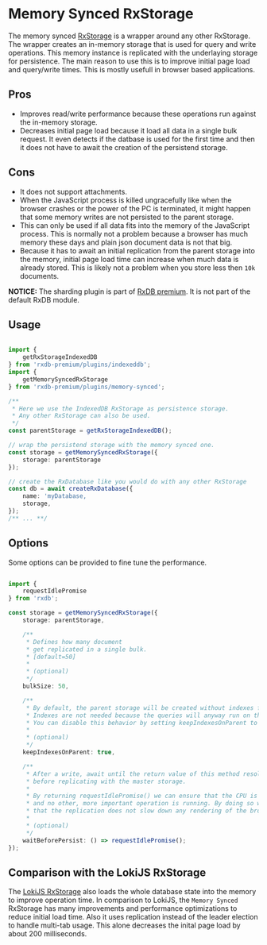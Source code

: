 # Memory Synced RxStorage

The memory synced [RxStorage](./rx-storage.md) is a wrapper around any other RxStorage. The wrapper creates an in-memory storage that is used for query and write operations. This memory instance is replicated with the underlaying storage for persistence.
The main reason to use this is to improve initial page load and query/write times. This is mostly usefull in browser based applications.

## Pros

- Improves read/write performance because these operations run against the in-memory storage.
- Decreases initial page load because it load all data in a single bulk request. It even detects if the datbase is used for the first time and then it does not have to await the creation of the persistend storage.


## Cons

- It does not support attachments.
- When the JavaScript process is killed ungracefully like when the browser crashes or the power of the PC is terminated, it might happen that some memory writes are not persisted to the parent storage.
- This can only be used if all data fits into the memory of the JavaScript process. This is normally not a problem because a browser has much memory these days and plain json document data is not that big.
- Because it has to await an initial replication from the parent storage into the memory, initial page load time can increase when much data is already stored. This is likely not a problem when you store less then `10k` documents.


**NOTICE:** The sharding plugin is part of [RxDB premium](./premium.md). It is not part of the default RxDB module.

## Usage


```ts

import {
    getRxStorageIndexedDB
} from 'rxdb-premium/plugins/indexeddb';
import {
    getMemorySyncedRxStorage
} from 'rxdb-premium/plugins/memory-synced';

/**
 * Here we use the IndexedDB RxStorage as persistence storage.
 * Any other RxStorage can also be used.
 */
const parentStorage = getRxStorageIndexedDB();

// wrap the persistend storage with the memory synced one.
const storage = getMemorySyncedRxStorage({
    storage: parentStorage
});

// create the RxDatabase like you would do with any other RxStorage
const db = await createRxDatabase({
    name: 'myDatabase,
    storage,
});
/** ... **/

```


## Options

Some options can be provided to fine tune the performance.

```ts

import {
    requestIdlePromise
} from 'rxdb';

const storage = getMemorySyncedRxStorage({
    storage: parentStorage,

    /**
     * Defines how many document
     * get replicated in a single bulk.
     * [default=50]
     * 
     * (optional)
     */
    bulkSize: 50,

    /**
     * By default, the parent storage will be created without indexes for a faster page load.
     * Indexes are not needed because the queries will anyway run on the memory storage.
     * You can disable this behavior by setting keepIndexesOnParent to true.
     * 
     * (optional)
     */
    keepIndexesOnParent: true,

    /**
     * After a write, await until the return value of this method resolves
     * before replicating with the master storage.
     * 
     * By returning requestIdlePromise() we can ensure that the CPU is idle
     * and no other, more important operation is running. By doing so we can be sure
     * that the replication does not slow down any rendering of the browser process.
     * 
     * (optional)
     */
    waitBeforePersist: () => requestIdlePromise();
});

```


## Comparison with the LokiJS RxStorage

The [LokiJS RxStorage](./rx-storage-lokijs.md) also loads the whole database state into the memory to improve operation time.
In comparison to LokiJS, the `Memory Synced` RxStorage has many improvements and performance optimizations to reduce initial load time. Also it uses replication instead of the leader election to handle multi-tab usage. This alone decreases the inital page load by about 200 milliseconds.

